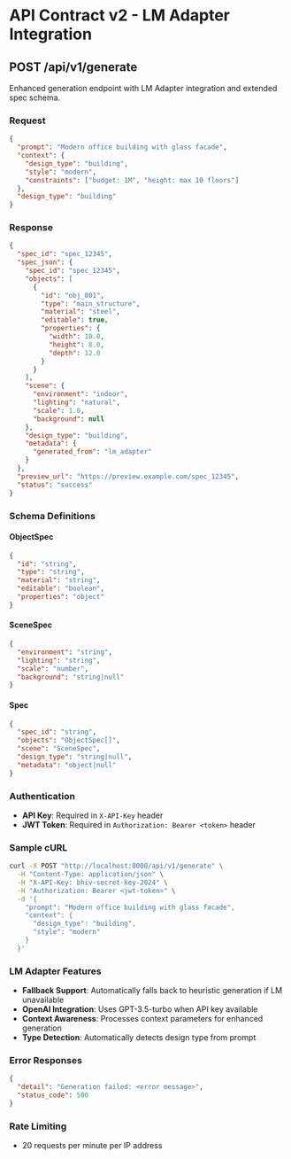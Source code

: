 # API Contract v2 - LM Adapter Integration

## POST /api/v1/generate

Enhanced generation endpoint with LM Adapter integration and extended spec schema.

### Request

```json
{
  "prompt": "Modern office building with glass facade",
  "context": {
    "design_type": "building",
    "style": "modern",
    "constraints": ["budget: 1M", "height: max 10 floors"]
  },
  "design_type": "building"
}
```

### Response

```json
{
  "spec_id": "spec_12345",
  "spec_json": {
    "spec_id": "spec_12345",
    "objects": [
      {
        "id": "obj_001",
        "type": "main_structure",
        "material": "steel",
        "editable": true,
        "properties": {
          "width": 10.0,
          "height": 8.0,
          "depth": 12.0
        }
      }
    ],
    "scene": {
      "environment": "indoor",
      "lighting": "natural",
      "scale": 1.0,
      "background": null
    },
    "design_type": "building",
    "metadata": {
      "generated_from": "lm_adapter"
    }
  },
  "preview_url": "https://preview.example.com/spec_12345",
  "status": "success"
}
```

### Schema Definitions

#### ObjectSpec
```json
{
  "id": "string",
  "type": "string", 
  "material": "string",
  "editable": "boolean",
  "properties": "object"
}
```

#### SceneSpec
```json
{
  "environment": "string",
  "lighting": "string", 
  "scale": "number",
  "background": "string|null"
}
```

#### Spec
```json
{
  "spec_id": "string",
  "objects": "ObjectSpec[]",
  "scene": "SceneSpec",
  "design_type": "string|null",
  "metadata": "object|null"
}
```

### Authentication
- **API Key**: Required in `X-API-Key` header
- **JWT Token**: Required in `Authorization: Bearer <token>` header

### Sample cURL

```bash
curl -X POST "http://localhost:8000/api/v1/generate" \
  -H "Content-Type: application/json" \
  -H "X-API-Key: bhiv-secret-key-2024" \
  -H "Authorization: Bearer <jwt-token>" \
  -d '{
    "prompt": "Modern office building with glass facade",
    "context": {
      "design_type": "building",
      "style": "modern"
    }
  }'
```

### LM Adapter Features

- **Fallback Support**: Automatically falls back to heuristic generation if LM unavailable
- **OpenAI Integration**: Uses GPT-3.5-turbo when API key available
- **Context Awareness**: Processes context parameters for enhanced generation
- **Type Detection**: Automatically detects design type from prompt

### Error Responses

```json
{
  "detail": "Generation failed: <error message>",
  "status_code": 500
}
```

### Rate Limiting
- 20 requests per minute per IP address